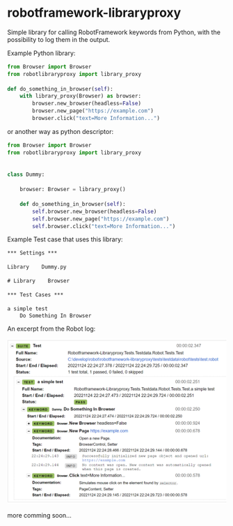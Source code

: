 # robotframework-libraryproxy

Simple library for calling RobotFramework keywords from Python, with the possibility to log them in the output.

Example Python library:

```python
from Browser import Browser
from robotlibraryproxy import library_proxy

def do_something_in_browser(self):
    with library_proxy(Browser) as browser:
        browser.new_browser(headless=False)
        browser.new_page("https://example.com")
        browser.click("text=More Information...")

```

or another way as python descriptor:

```python
from Browser import Browser
from robotlibraryproxy import library_proxy


class Dummy:

    browser: Browser = library_proxy()

    def do_something_in_browser(self):
        self.browser.new_browser(headless=False)
        self.browser.new_page("https://example.com")
        self.browser.click("text=More Information...")

```

Example Test case that uses this library:

```robotframework
*** Settings ***

Library    Dummy.py

# Library    Browser

*** Test Cases ***

a simple test
    Do Something In Browser

```

An excerpt from the Robot log:


![Example from robot log](doc/example_screenshot.png)

more comming soon...
